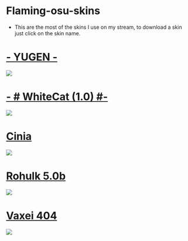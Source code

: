 # Flaming-osu-skins
* This are the most of the skins I use on my stream, to download a skin just click on the skin name.
# [- YUGEN -](https://osuskins.net/skin/wEaMJGb)
![](https://osu.ppy.sh/ss/15963949/caf4)
# [- # WhiteCat (1.0) #-](https://skins.osuck.net/index.php?newsid=1107)
![](https://osu.ppy.sh/ss/15963970/967a)
# [Cinia](https://skins.osuck.net/index.php?newsid=1626)
![](https://osu.ppy.sh/ss/15963984/ccce)
# [Rohulk 5.0b](https://www.mediafire.com/file/ydtyx47t4ntfx0t/Rohulk+5.0b.osk/file)
![](https://osu.ppy.sh/ss/15963993/1c41)
# [Vaxei 404](https://mega.nz/file/hzAHnYrb#nLbTxK29IrqTj5mZl4Yob9ZLYh1PeW2LUC6W0y5mGrQ)
![](https://osu.ppy.sh/ss/15964041/5b47)
